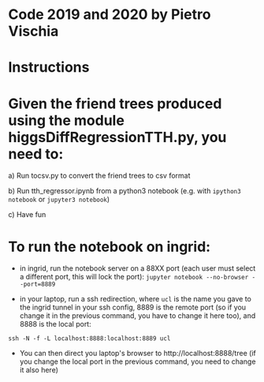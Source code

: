 # Code 2019 and 2020 by Pietro Vischia

# Instructions

# Given the friend trees produced using the module higgsDiffRegressionTTH.py, you need to:

a) Run tocsv.py to convert the friend trees to csv format

b) Run tth_regressor.ipynb from a python3 notebook (e.g. with ```ipython3 notebook``` or ```jupyter3 notebook```)

c) Have fun





#  To run the notebook on ingrid:

- in ingrid, run the notebook server on a 88XX port (each user must select a different port, this will lock the port):
```jupyter notebook --no-browser --port=8889```

- in your laptop, run a ssh redirection, where ```ucl``` is the name you gave to the ingrid tunnel in your ssh config, 8889 is the remote port (so if you change it in the previous command, you have to change it here too), and 8888 is the local port:

```ssh -N -f -L localhost:8888:localhost:8889 ucl```

- You can then direct you laptop's browser to http://localhost:8888/tree  (if you change the local port in the previous command, you need to change it also here)